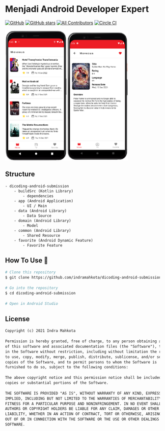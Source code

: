 # Menjadi Android Developer Expert

[![GitHub](https://img.shields.io/github/license/indramahkota/dicoding-android-submission?color=blue)](https://github.com/indramahkota/dicoding-android-submission/blob/master/LICENSE) [![GitHub stars](https://img.shields.io/github/stars/indramahkota/dicoding-android-submission)](https://github.com/indramahkota/dicoding-android-submission/stargazers)  [![All Contributors](https://img.shields.io/badge/all_contributors-1-orange.svg?style=flat-square)](#contributors) [![Circle CI](https://circleci.com/gh/indramahkota/dicoding-android-submission.svg?style=shield)](https://circleci.com/gh/indramahkota/dicoding-android-submission)

<img src="https://raw.githubusercontent.com/indramahkota/indramahkota.github.io/master/assets/githubs/moveous_1.png" alt="drawing" width="200"/><img src="https://raw.githubusercontent.com/indramahkota/indramahkota.github.io/master/assets/githubs/moveous_2.png" alt="drawing" width="200"/>

## Structure
```
- dicoding-android-submission
    - buildSrc (Kotlin Library)
        - dependencies
    - app (Android Application)
        - UI / Main
    - data (Android Library)
        - Data Source
    - domain (Android Library)
        - Model
    - common (Android Library)
        - Shared Resource
    - favorite (Android Dynamic Feature)
        - Favorite Feature
```

## How To Use 🔧

```bash
# Clone this repository
$ git clone https://github.com/indramahkota/dicoding-android-submission.git

# Go into the repository
$ cd dicoding-android-submission

# Open in Android Studio
```

## License

```markdown
Copyright (c) 2021 Indra Mahkota

Permission is hereby granted, free of charge, to any person obtaining a copy
of this software and associated documentation files (the "Software"), to deal
in the Software without restriction, including without limitation the rights
to use, copy, modify, merge, publish, distribute, sublicense, and/or sell
copies of the Software, and to permit persons to whom the Software is
furnished to do so, subject to the following conditions:

The above copyright notice and this permission notice shall be included in all
copies or substantial portions of the Software.

THE SOFTWARE IS PROVIDED "AS IS", WITHOUT WARRANTY OF ANY KIND, EXPRESS OR
IMPLIED, INCLUDING BUT NOT LIMITED TO THE WARRANTIES OF MERCHANTABILITY,
FITNESS FOR A PARTICULAR PURPOSE AND NONINFRINGEMENT. IN NO EVENT SHALL THE
AUTHORS OR COPYRIGHT HOLDERS BE LIABLE FOR ANY CLAIM, DAMAGES OR OTHER
LIABILITY, WHETHER IN AN ACTION OF CONTRACT, TORT OR OTHERWISE, ARISING FROM,
OUT OF OR IN CONNECTION WITH THE SOFTWARE OR THE USE OR OTHER DEALINGS IN THE
SOFTWARE.
